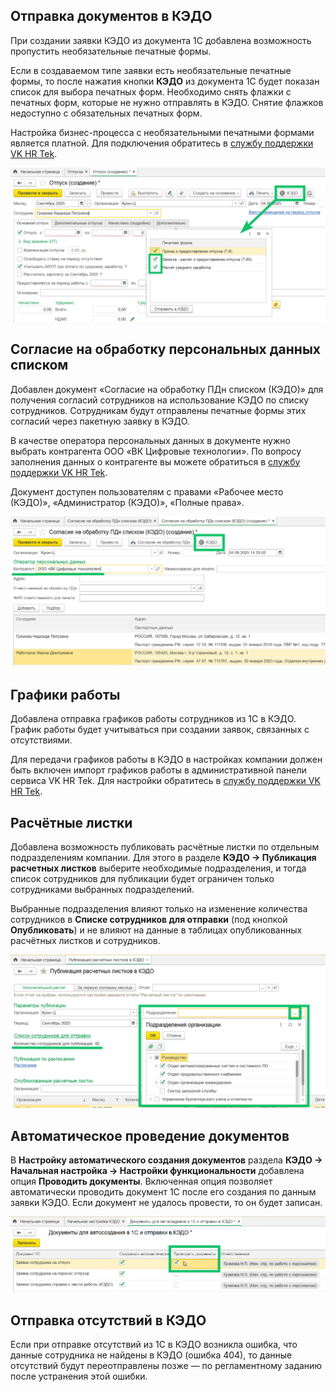 ## **Отправка документов в КЭДО**
При создании заявки КЭДО из документа 1С добавлена возможность пропустить необязательные печатные формы.

Если в создаваемом типе заявки есть необязательные печатные формы, то после нажатия кнопки **КЭДО** из документа 1С будет показан список для выбора печатных форм. Необходимо снять флажки с печатных форм, которые не нужно отправлять в КЭДО. Снятие флажков недоступно с обязательных печатных форм.

Настройка бизнес-процесса с необязательными печатными формами является платной. Для подключения обратитесь в [службу поддержки VK HR Tek](/ru/hr/support/contact_channels).

![](./assets/1C_5.1.png)

## **Согласие на обработку персональных данных списком**
Добавлен документ «Согласие на обработку ПДн списком (КЭДО)» для получения согласий сотрудников на использование КЭДО по списку сотрудников. Сотрудникам будут отправлены печатные формы этих согласий через пакетную заявку в КЭДО.

В качестве оператора персональных данных в документе нужно выбрать контрагента ООО «ВК Цифровые технологии». По вопросу заполнения данных о контрагенте вы можете обратиться в [службу поддержки VK HR Tek](/ru/hr/support/contact_channels).

Документ доступен пользователям с правами «Рабочее место (КЭДО)», «Администратор (КЭДО)», «Полные права».

![](./assets/1C_3.1.png)

## **Графики работы**
Добавлена отправка графиков работы сотрудников из 1С в КЭДО. График работы будет учитываться при создании заявок, связанных с отсутствиями.

Для передачи графиков работы в КЭДО в настройках компании должен быть включен импорт графиков работы в административной панели сервиса VK HR Tek. Для настройки обратитесь в [службу поддержки VK HR Tek](/ru/hr/support/contact_channels).

## **Расчётные листки**
Добавлена возможность публиковать расчётные листки по отдельным подразделениям компании. Для этого в разделе **КЭДО → Публикация расчетных листков** выберите необходимые подразделения, и тогда список сотрудников для публикации будет ограничен только сотрудниками выбранных подразделений.

Выбранные подразделения влияют только на изменение количества сотрудников в **Списке сотрудников для отправки** (под кнопкой **Опубликовать**) и не влияют на данные в таблицах опубликованных расчётных листков и сотрудников.

![](./assets/1C_1.1.png)

## **Автоматическое проведение документов**
В **Настройку автоматического создания документов** раздела **КЭДО → Начальная настройка → Настройки функциональности** добавлена опция **Проводить документы**. Включенная опция позволяет автоматически проводить документ 1С после его создания по данным заявки КЭДО. Если документ не удалось провести, то он будет записан.

![](./assets/1C_2.1.png)

## **Отправка отсутствий в КЭДО**
Если при отправке отсутствий из 1С в КЭДО возникла ошибка, что данные сотрудника не найдены в КЭДО (ошибка 404), то данные отсутствий будут переотправлены позже — по регламентному заданию после устранения этой ошибки.
